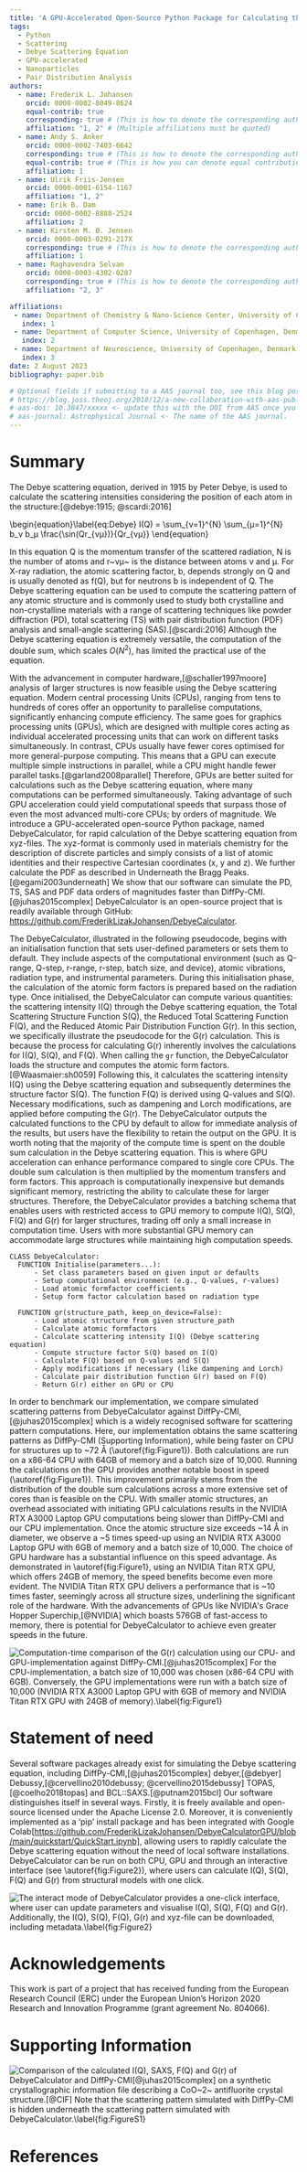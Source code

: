 ```yaml
---
title: 'A GPU-Accelerated Open-Source Python Package for Calculating the Debye Scattering Equation: Applications in Powder Diffraction, Small-Angle, and Total Scattering'
tags:
  - Python
  - Scattering
  - Debye Scattering Equation
  - GPU-accelerated
  - Nanoparticles
  - Pair Distribution Analysis
authors:
  - name: Frederik L. Johansen
    orcid: 0000-0002-8049-8624
    equal-contrib: true
    corresponding: true # (This is how to denote the corresponding author)
    affiliation: "1, 2" # (Multiple affiliations must be quoted)
  - name: Andy S. Anker
    orcid: 0000-0002-7403-6642
    corresponding: true # (This is how to denote the corresponding author)
    equal-contrib: true # (This is how you can denote equal contributions between multiple authors)
    affiliation: 1
  - name: Ulrik Friis-Jensen
    orcid: 0000-0001-6154-1167
    affiliation: "1, 2"
  - name: Erik B. Dam
    orcid: 0000-0002-8888-2524
    affiliation: 2
  - name: Kirsten M. Ø. Jensen
    orcid: 0000-0003-0291-217X
    corresponding: true # (This is how to denote the corresponding author)
    affiliation: 1
  - name: Raghavendra Selvan
    orcid: 0000-0003-4302-0207
    corresponding: true # (This is how to denote the corresponding author)
    affiliation: "2, 3"

affiliations:
 - name: Department of Chemistry & Nano-Science Center, University of Copenhagen, Denmark
   index: 1
 - name: Department of Computer Science, University of Copenhagen, Denmark
   index: 2
 - name: Department of Neuroscience, University of Copenhagen, Denmark
   index: 3
date: 2 August 2023
bibliography: paper.bib

# Optional fields if submitting to a AAS journal too, see this blog post:
# https://blog.joss.theoj.org/2018/12/a-new-collaboration-with-aas-publishing
# aas-doi: 10.3847/xxxxx <- update this with the DOI from AAS once you know it.
# aas-journal: Astrophysical Journal <- The name of the AAS journal.
---
```


# Summary

The Debye scattering equation, derived in 1915 by Peter Debye, is used to calculate the scattering intensities considering the position of each atom in the structure:[@debye:1915; @scardi:2016]

\begin{equation}\label{eq:Debye}
I(Q) = \sum_{ν=1}^{N} \sum_{μ=1}^{N} b_ν b_μ \frac{\sin(Qr_{νμ})}{Qr_{νμ}}
\end{equation}

In this equation Q is the momentum transfer of the scattered radiation, N is the number of atoms and r~νμ~ is the distance between atoms ν and μ. For X-ray radiation, the atomic scattering factor, b, depends strongly on Q and is usually denoted as f(Q), but for neutrons b is independent of Q.
The Debye scattering equation can be used to compute the scattering pattern of any atomic structure and is commonly used to study both crystalline and non-crystalline materials with a range of scattering techniques like powder diffraction (PD), total scattering (TS) with pair distribution function (PDF) analysis and small-angle scattering (SAS).[@scardi:2016] Although the Debye scattering equation is extremely versatile, the computation of the double sum, which scales $O(N^{2})$, has limited the practical use of the equation.

With the advancement in computer hardware,[@schaller1997moore] analysis of larger structures is now feasible using the Debye scattering equation. Modern central processing Units (CPUs), ranging from tens to hundreds of cores offer an opportunity to parallelise computations, significantly enhancing compute efficiency. The same goes for graphics processing units (GPUs), which are designed with multiple cores acting as individual accelerated processing units that can work on different tasks simultaneously. In contrast, CPUs usually have fewer cores optimised for more general-purpose computing. This means that a GPU can execute multiple simple instructions in parallel, while a CPU might handle fewer parallel tasks.[@garland2008parallel] Therefore, GPUs are better suited for calculations such as the Debye scattering equation, where many computations can be performed simultaneously. Taking advantage of such GPU acceleration could yield computational speeds that surpass those of even the most advanced multi-core CPUs; by orders of magnitude. We introduce a GPU-accelerated open-source Python package, named DebyeCalculator, for rapid calculation of the Debye scattering equation from xyz-files. The xyz-format is commonly used in materials chemistry for the description of discrete particles and simply consists of a list of atomic identities and their respective Cartesian coordinates (x, y and z). We further calculate the PDF as described in Underneath the Bragg Peaks.[@egami2003underneath] We show that our software can simulate the PD, TS, SAS and PDF data orders of magnitudes faster than DiffPy-CMI.[@juhas2015complex] DebyeCalculator is an open-source project that is readily available through GitHub: https://github.com/FrederikLizakJohansen/DebyeCalculator.

The DebyeCalculator, illustrated in the following pseudocode, begins with an initialisation function that sets user-defined parameters or sets them to default. They include aspects of the computational environment (such as Q-range, Q-step, r-range, r-step, batch size, and device), atomic vibrations, radiation type, and instrumental parameters. During this initialisation phase, the calculation of the atomic form factors is prepared based on the radiation type. Once initialised, the DebyeCalculator can compute various quantities: the scattering intensity I(Q) through the Debye scattering equation, the Total Scattering Structure Function S(Q), the Reduced Total Scattering Function F(Q), and the Reduced Atomic Pair Distribution Function G(r). In this section, we specifically illustrate the pseudocode for the G(r) calculation. This is because the process for calculating G(r) inherently involves the calculations for I(Q), S(Q), and F(Q). When calling the ```gr``` function, the DebyeCalculator loads the structure and computes the atomic form factors.[@Waasmaier:sh0059] Following this, it calculates the scattering intensity I(Q) using the Debye scattering equation and subsequently determines the structure factor S(Q). The function F(Q) is derived using Q-values and S(Q). Necessary modifications, such as dampening and Lorch modifications, are applied before computing the G(r). The DebyeCalculator outputs the calculated functions to the CPU by default to allow for immediate analysis of the results, but users have the flexibility to retain the output on the GPU. 
It is worth noting that the majority of the compute time is spent on the double sum calculation in the Debye scattering equation. This is where GPU acceleration can enhance performance compared to single core CPUs. The double sum calculation is then multiplied by the momentum transfers and form factors. This approach is computationally inexpensive but demands significant memory, restricting the ability to calculate these for larger structures. Therefore, the DebyeCalculator provides a batching schema that enables users with restricted access to GPU memory to compute I(Q), S(Q), F(Q) and G(r) for larger structures, trading off only a small increase in computation time. Users with more substantial GPU memory can accommodate large structures while maintaining high computation speeds.


```plaintext
CLASS DebyeCalculator:                                                  
  FUNCTION Initialise(parameters...):
      - Set class parameters based on given input or defaults           
      - Setup computational environment (e.g., Q-values, r-values)      
      - Load atomic formfactor coefficients                             
      - Setup form factor calculation based on radiation type           
  
  FUNCTION gr(structure_path, keep_on_device=False):                
      - Load atomic structure from given structure_path                       
      - Calculate atomic formfactors                                
      - Calculate scattering intensity I(Q) (Debye scattering equation) 
      - Compute structure factor S(Q) based on I(Q)                     
      - Calculate F(Q) based on Q-values and S(Q)                       
      - Apply modifications if necessary (like dampening and Lorch)       
      - Calculate pair distribution function G(r) based on F(Q)         
      - Return G(r) either on GPU or CPU            
```

In order to benchmark our implementation, we compare simulated scattering patterns from DebyeCalculator against DiffPy-CMI,[@juhas2015complex] which is a widely recognised software for scattering pattern computations. Here, our implementation obtains the same scattering patterns as DiffPy-CMI (Supporting Information), while being faster on CPU for structures up to ~72 Å (\autoref{fig:Figure1}). Both calculations are run on a x86-64 CPU with 64GB of memory and a batch size of 10,000.
Running the calculations on the GPU provides another notable boost in speed (\autoref{fig:Figure1}). This improvement primarily stems from the distribution of the double sum calculations across a more extensive set of cores than is feasible on the CPU. With smaller atomic structures, an overhead associated with initiating GPU calculations results in the NVIDIA RTX A3000 Laptop GPU computations being slower than DiffPy-CMI and our CPU implementation. Once the atomic structure size exceeds ~14 Å in diameter, we observe a ~5 times speed-up using an NVIDIA RTX A3000 Laptop GPU with 6GB of memory and a batch size of 10,000. 
The choice of GPU hardware has a substantial influence on this speed advantage. As demonstrated in \autoref{fig:Figure1}, using an NVIDIA Titan RTX GPU, which offers 24GB of memory, the speed benefits become even more evident. The NVIDIA Titan RTX GPU delivers a performance that is ~10 times faster, seemingly across all structure sizes, underlining the significant role of the hardware. With the advancements of GPUs like NVIDIA's Grace Hopper Superchip,[@NVIDIA] which boasts 576GB of fast-access to memory, there is potential for DebyeCalculator to achieve even greater speeds in the future.

![Computation-time comparison of the G(r) calculation using our CPU- and GPU-implementation against DiffPy-CMI.[@juhas2015complex] For the CPU-implementation, a batch size of 10,000 was chosen (x86-64 CPU with 6GB). Conversely, the GPU implementations were run with a batch size of 10,000 (NVIDIA RTX A3000 Laptop GPU with 6GB of memory and NVIDIA Titan RTX GPU with 24GB of memory).\label{fig:Figure1}](../figures/Figure1.png)

# Statement of need

Several software packages already exist for simulating the Debye scattering equation, including DiffPy-CMI,[@juhas2015complex] debyer,[@debyer] Debussy,[@cervellino2010debussy; @cervellino2015debussy] TOPAS,[@coelho2018topas] and BCL::SAXS.[@putnam2015bcl] Our software distinguishes itself in several ways. Firstly, it is freely available and open-source licensed under the Apache License 2.0. Moreover, it is conveniently implemented as a ‘pip’ install package and has been integrated with Google Colab[https://github.com/FrederikLizakJohansen/DebyeCalculatorGPU/blob/main/quickstart/QuickStart.ipynb], allowing users to rapidly calculate the Debye scattering equation without the need of local software installations. DebyeCalculator can be run on both CPU, GPU and through an interactive interface (see \autoref{fig:Figure2}), where users can calculate I(Q), S(Q), F(Q) and G(r) from structural models with one click.

![The interact mode of DebyeCalculator provides a one-click interface, where user can update parameters and visualise I(Q), S(Q), F(Q) and G(r). Additionally, the I(Q), S(Q), F(Q), G(r) and xyz-file can be downloaded, including metadata.\label{fig:Figure2}](../figures/Figure2.png)

# Acknowledgements

This work is part of a project that has received funding from the European Research Council (ERC) under the European Union’s Horizon 2020 Research and Innovation Programme (grant agreement No. 804066).

# Supporting Information

![Comparison of the calculated I(Q), SAXS, F(Q) and G(r) of DebyeCalculator and DiffPy-CMI[@juhas2015complex] on a synthetic crystallographic information file describing a CoO~2~ antifluorite crystal structure.[@CIF] Note that the scattering pattern simulated with DiffPy-CMI is hidden underneath the scattering pattern simulated with DebyeCalculator.\label{fig:FigureS1}](../figures/FigureS1.png)

# References
